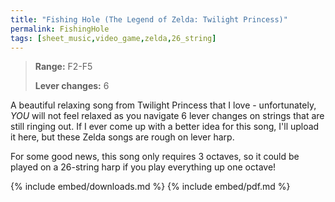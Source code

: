 ```yaml
---
title: "Fishing Hole (The Legend of Zelda: Twilight Princess)"
permalink: FishingHole
tags: [sheet_music,video_game,zelda,26_string]
---
```


>**Range:** F2-F5
>
>**Lever changes:** 6

A beautiful relaxing song from Twilight Princess that I love - unfortunately, _YOU_ will not feel relaxed as you navigate 6 lever changes on strings that are still ringing out. If I ever come up with a better idea for this song, I'll upload it here, but these Zelda songs are rough on lever harp.

For some good news, this song only requires 3 octaves, so it could be played on a 26-string harp if you play everything up one octave!

{% include embed/downloads.md %}
{% include embed/pdf.md %}
